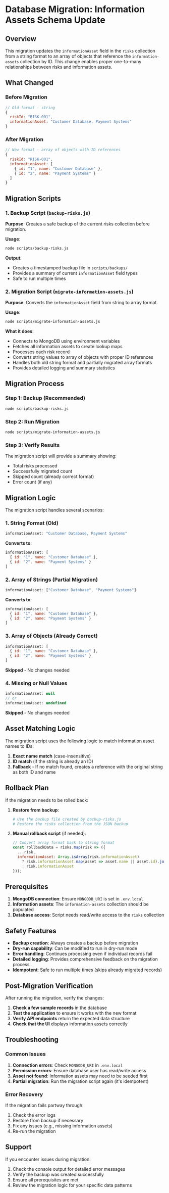 # Database Migration: Information Assets Schema Update

## Overview

This migration updates the `informationAsset` field in the `risks` collection from a string format to an array of objects that reference the `information-assets` collection by ID. This change enables proper one-to-many relationships between risks and information assets.

## What Changed

### Before Migration
```javascript
// Old format - string
{
  riskId: "RISK-001",
  informationAsset: "Customer Database, Payment Systems"
}
```

### After Migration
```javascript
// New format - array of objects with ID references
{
  riskId: "RISK-001",
  informationAsset: [
    { id: "1", name: "Customer Database" },
    { id: "2", name: "Payment Systems" }
  ]
}
```

## Migration Scripts

### 1. Backup Script (`backup-risks.js`)
**Purpose**: Creates a safe backup of the current risks collection before migration.

**Usage**:
```bash
node scripts/backup-risks.js
```

**Output**:
- Creates a timestamped backup file in `scripts/backups/`
- Provides a summary of current `informationAsset` field types
- Safe to run multiple times

### 2. Migration Script (`migrate-information-assets.js`)
**Purpose**: Converts the `informationAsset` field from string to array format.

**Usage**:
```bash
node scripts/migrate-information-assets.js
```

**What it does**:
- Connects to MongoDB using environment variables
- Fetches all information assets to create lookup maps
- Processes each risk record
- Converts string values to array of objects with proper ID references
- Handles both old string format and partially migrated array formats
- Provides detailed logging and summary statistics

## Migration Process

### Step 1: Backup (Recommended)
```bash
node scripts/backup-risks.js
```

### Step 2: Run Migration
```bash
node scripts/migrate-information-assets.js
```

### Step 3: Verify Results
The migration script will provide a summary showing:
- Total risks processed
- Successfully migrated count
- Skipped count (already correct format)
- Error count (if any)

## Migration Logic

The migration script handles several scenarios:

### 1. String Format (Old)
```javascript
informationAsset: "Customer Database, Payment Systems"
```
**Converts to**:
```javascript
informationAsset: [
  { id: "1", name: "Customer Database" },
  { id: "2", name: "Payment Systems" }
]
```

### 2. Array of Strings (Partial Migration)
```javascript
informationAsset: ["Customer Database", "Payment Systems"]
```
**Converts to**:
```javascript
informationAsset: [
  { id: "1", name: "Customer Database" },
  { id: "2", name: "Payment Systems" }
]
```

### 3. Array of Objects (Already Correct)
```javascript
informationAsset: [
  { id: "1", name: "Customer Database" },
  { id: "2", name: "Payment Systems" }
]
```
**Skipped** - No changes needed

### 4. Missing or Null Values
```javascript
informationAsset: null
// or
informationAsset: undefined
```
**Skipped** - No changes needed

## Asset Matching Logic

The migration script uses the following logic to match information asset names to IDs:

1. **Exact name match** (case-insensitive)
2. **ID match** (if the string is already an ID)
3. **Fallback** - If no match found, creates a reference with the original string as both ID and name

## Rollback Plan

If the migration needs to be rolled back:

1. **Restore from backup**:
   ```bash
   # Use the backup file created by backup-risks.js
   # Restore the risks collection from the JSON backup
   ```

2. **Manual rollback script** (if needed):
   ```javascript
   // Convert array format back to string format
   const rollbackData = risks.map(risk => ({
     ...risk,
     informationAsset: Array.isArray(risk.informationAsset) 
       ? risk.informationAsset.map(asset => asset.name || asset.id).join(', ')
       : risk.informationAsset
   }));
   ```

## Prerequisites

1. **MongoDB connection**: Ensure `MONGODB_URI` is set in `.env.local`
2. **Information assets**: The `information-assets` collection should be populated
3. **Database access**: Script needs read/write access to the `risks` collection

## Safety Features

- **Backup creation**: Always creates a backup before migration
- **Dry-run capability**: Can be modified to run in dry-run mode
- **Error handling**: Continues processing even if individual records fail
- **Detailed logging**: Provides comprehensive feedback on the migration process
- **Idempotent**: Safe to run multiple times (skips already migrated records)

## Post-Migration Verification

After running the migration, verify the changes:

1. **Check a few sample records** in the database
2. **Test the application** to ensure it works with the new format
3. **Verify API endpoints** return the expected data structure
4. **Check that the UI** displays information assets correctly

## Troubleshooting

### Common Issues

1. **Connection errors**: Check `MONGODB_URI` in `.env.local`
2. **Permission errors**: Ensure database user has read/write access
3. **Asset not found**: Information assets may need to be seeded first
4. **Partial migration**: Run the migration script again (it's idempotent)

### Error Recovery

If the migration fails partway through:
1. Check the error logs
2. Restore from backup if necessary
3. Fix any issues (e.g., missing information assets)
4. Re-run the migration

## Support

If you encounter issues during migration:
1. Check the console output for detailed error messages
2. Verify the backup was created successfully
3. Ensure all prerequisites are met
4. Review the migration logic for your specific data patterns 